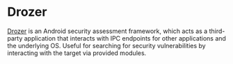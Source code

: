 # Drozer

[Drozer](https://github.com/FSecureLABS/drozer) is an Android security assessment framework, which acts as a third-party application that interacts with IPC endpoints for other applications and the underlying OS. Useful for searching for security vulnerabilities by interacting with the target via provided modules.
